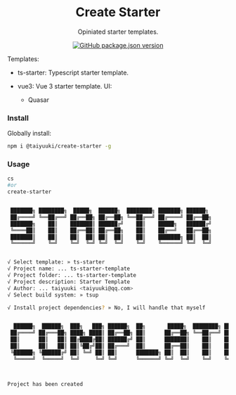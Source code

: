 <h1 align="center">Create Starter</h1>

<p align="center">
Opiniated starter templates.
</p>

<p align="center">
<a href="https://www.npmjs.com/package/@taiyuuki/create-starter"><img alt="GitHub package.json version" src="https://img.shields.io/npm/v/@taiyuuki/create-starter?color=green&logo=npm"></a>
</p>

Templates:

* ts-starter: Typescript starter template.

* vue3: Vue 3 starter template. UI:

  * Quasar

### Install

Globally install:

```bash
npm i @taiyuuki/create-starter -g
```

### Usage

```bash
cs
#or
create-starter


 ███████╗ ████████╗  █████╗  ██████╗  ████████╗ ███████╗ ██████╗
 ██╔════╝ ╚══██╔══╝ ██╔══██╗ ██╔══██╗ ╚══██╔══╝ ██╔════╝ ██╔══██╗
 ███████╗    ██║    ███████║ ██████╔╝    ██║    █████╗   ██████╔╝
 ╚════██║    ██║    ██╔══██║ ██╔══██╗    ██║    ██╔══╝   ██╔══██╗
 ███████║    ██║    ██║  ██║ ██║  ██║    ██║    ███████╗ ██║  ██║
 ╚══════╝    ╚═╝    ╚═╝  ╚═╝ ╚═╝  ╚═╝    ╚═╝    ╚══════╝ ╚═╝  ╚═╝


√ Select template: » ts-starter
√ Project name: ... ts-starter-template
√ Project folder: ... ts-starter-template
√ Project description: Starter Template
√ Author: ... taiyuuki <taiyuuki@qq.com>
√ Select build system: » tsup

√ Install project dependencies? » No, I will handle that myself


  ██████╗  ██████╗  ███╗   ███╗ ██████╗  ██╗       █████╗  ████████╗ ███████╗
 ██╔════╝ ██╔═══██╗ ████╗ ████║ ██╔══██╗ ██║      ██╔══██╗ ╚══██╔══╝ ██╔════╝
 ██║      ██║   ██║ ██╔████╔██║ ██████╔╝ ██║      ███████║    ██║    █████╗
 ██║      ██║   ██║ ██║╚██╔╝██║ ██╔═══╝  ██║      ██╔══██║    ██║    ██╔══╝
 ╚██████╗ ╚██████╔╝ ██║ ╚═╝ ██║ ██║      ███████╗ ██║  ██║    ██║    ███████╗
  ╚═════╝  ╚═════╝  ╚═╝     ╚═╝ ╚═╝      ╚══════╝ ╚═╝  ╚═╝    ╚═╝    ╚══════╝



Project has been created
```

